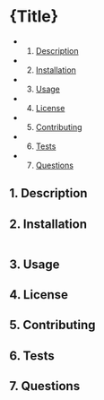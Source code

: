 # {Title}

<!-- vscode-markdown-toc -->
* 1. [Description](#Description)
* 2. [Installation](#Installation)
* 3. [Usage](#Usage)
* 4. [License](#License)
* 5. [Contributing](#Contributing)
* 6. [Tests](#Tests)
* 7. [Questions](#Questions)

<!-- vscode-markdown-toc-config
	numbering=true
	autoSave=true
	/vscode-markdown-toc-config -->
<!-- /vscode-markdown-toc -->


##  1. <a name='Description'></a>Description

##  2. <a name='Installation'></a>Installation
```md
```
##  3. <a name='Usage'></a>Usage

##  4. <a name='License'></a>License

##  5. <a name='Contributing'></a>Contributing

##  6. <a name='Tests'></a>Tests

##  7. <a name='Questions'></a>Questions


